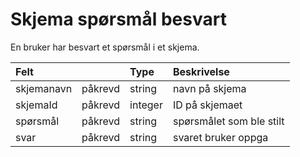 # Skjema spørsmål besvart

En bruker har besvart et spørsmål i et skjema.

| Felt | | Type | Beskrivelse |
| :--- | :--- | :--- | :--- |
| skjemanavn | påkrevd | string | navn på skjema |
| skjemaId | påkrevd | integer | ID på skjemaet |
| spørsmål | påkrevd | string | spørsmålet som ble stilt |
| svar | påkrevd | string | svaret bruker oppga |